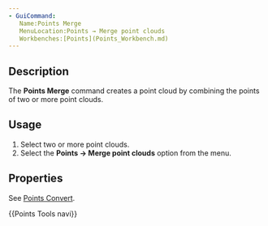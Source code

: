 ```yaml
---
- GuiCommand:
   Name:Points Merge
   MenuLocation:Points → Merge point clouds
   Workbenches:[Points](Points_Workbench.md)
---
```


## Description

The **Points Merge** command creates a point cloud by combining the points of two or more point clouds.

## Usage

1.  Select two or more point clouds.
2.  Select the **Points → Merge point clouds** option from the menu.

## Properties

See [Points Convert](Points_Convert.md).




 {{Points Tools navi}} 
